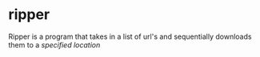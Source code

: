 # ripper

Ripper is a program that takes in a list of url's and sequentially downloads them to a *specified location* 
